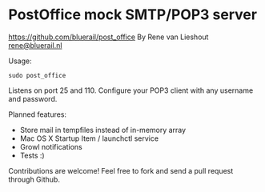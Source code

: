 PostOffice mock SMTP/POP3 server
================================

https://github.com/bluerail/post_office
By Rene van Lieshout <rene@bluerail.nl>

Usage:

    sudo post_office

Listens on port 25 and 110. Configure your POP3 client with any username and password.

Planned features:

* Store mail in tempfiles instead of in-memory array
* Mac OS X Startup Item / launchctl service
* Growl notifications
* Tests :)

Contributions are welcome! Feel free to fork and send a pull request through Github.
